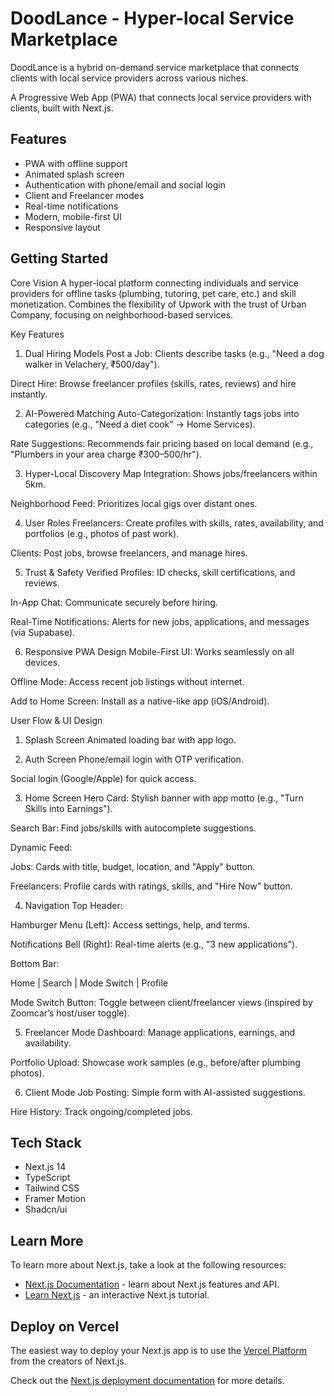 # DoodLance - Hyper-local Service Marketplace

DoodLance is a hybrid on-demand service marketplace that connects clients with local service providers across various niches. 

A Progressive Web App (PWA) that connects local service providers with clients, built with Next.js.

## Features

- PWA with offline support
- Animated splash screen
- Authentication with phone/email and social login
- Client and Freelancer modes
- Real-time notifications
- Modern, mobile-first UI
- Responsive layout

## Getting Started

Core Vision
A hyper-local platform connecting individuals and service providers for offline tasks (plumbing, tutoring, pet care, etc.) and skill monetization. Combines the flexibility of Upwork with the trust of Urban Company, focusing on neighborhood-based services.

Key Features
1. Dual Hiring Models
Post a Job: Clients describe tasks (e.g., "Need a dog walker in Velachery, ₹500/day").

Direct Hire: Browse freelancer profiles (skills, rates, reviews) and hire instantly.

2. AI-Powered Matching
Auto-Categorization: Instantly tags jobs into categories (e.g., "Need a diet cook" → Home Services).

Rate Suggestions: Recommends fair pricing based on local demand (e.g., "Plumbers in your area charge ₹300–500/hr").

3. Hyper-Local Discovery
Map Integration: Shows jobs/freelancers within 5km.

Neighborhood Feed: Prioritizes local gigs over distant ones.

4. User Roles
Freelancers: Create profiles with skills, rates, availability, and portfolios (e.g., photos of past work).

Clients: Post jobs, browse freelancers, and manage hires.

5. Trust & Safety
Verified Profiles: ID checks, skill certifications, and reviews.

In-App Chat: Communicate securely before hiring.

Real-Time Notifications: Alerts for new jobs, applications, and messages (via Supabase).

6. Responsive PWA Design
Mobile-First UI: Works seamlessly on all devices.

Offline Mode: Access recent job listings without internet.

Add to Home Screen: Install as a native-like app (iOS/Android).

User Flow & UI Design
1. Splash Screen
Animated loading bar with app logo.

2. Auth Screen
Phone/email login with OTP verification.

Social login (Google/Apple) for quick access.

3. Home Screen
Hero Card: Stylish banner with app motto (e.g., "Turn Skills into Earnings").

Search Bar: Find jobs/skills with autocomplete suggestions.

Dynamic Feed:

Jobs: Cards with title, budget, location, and "Apply" button.

Freelancers: Profile cards with ratings, skills, and "Hire Now" button.

4. Navigation
Top Header:

Hamburger Menu (Left): Access settings, help, and terms.

Notifications Bell (Right): Real-time alerts (e.g., "3 new applications").

Bottom Bar:

Home | Search | Mode Switch | Profile

Mode Switch Button: Toggle between client/freelancer views (inspired by Zoomcar’s host/user toggle).

5. Freelancer Mode
Dashboard: Manage applications, earnings, and availability.

Portfolio Upload: Showcase work samples (e.g., before/after plumbing photos).

6. Client Mode
Job Posting: Simple form with AI-assisted suggestions.

Hire History: Track ongoing/completed jobs.


## Tech Stack

- Next.js 14
- TypeScript
- Tailwind CSS
- Framer Motion
- Shadcn/ui

## Learn More

To learn more about Next.js, take a look at the following resources:

- [Next.js Documentation](https://nextjs.org/docs) - learn about Next.js features and API.
- [Learn Next.js](https://nextjs.org/learn) - an interactive Next.js tutorial.

## Deploy on Vercel

The easiest way to deploy your Next.js app is to use the [Vercel Platform](https://vercel.com/new) from the creators of Next.js.

Check out the [Next.js deployment documentation](https://nextjs.org/docs/app/building-your-application/deploying) for more details.
